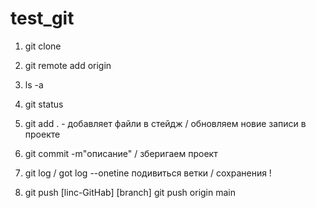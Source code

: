 # test_git

1. git clone
2. git remote add origin

3. ls -a
4. git status

5. git add . - добавляет файли в стейдж / обновляем новие записи в проекте

6. git commit -m"описание" / зберигаем проект
7. git log / got log --onetine подивиться ветки / сохранения !

8. git push [linc-GitHab] [branch]
   git push origin main
